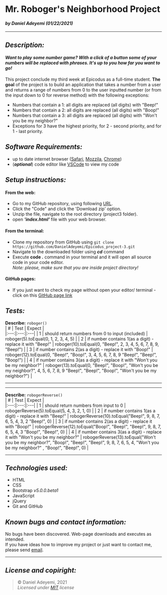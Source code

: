 # Mr. Roboger's Neighborhood Project 

#### *by* ***Daniel Adeyemi*** *(01/22/2021)*
* * *
## *Description:*   
#### *Want to play some number game? With a click of a button some of your numbers will be replaced with phrases. It's up to you how far you want to go!*   
This project conclude my third week at Epicodus as a full-time student. **The goal** of the project is to build an application that takes a number from a user and returns a range of numbers from 0 to the user inputted number (or from the input down to 0 for reverse method) with the following exceptions:
* Numbers that contain a 1: all digits are replaced (all digits) with "Beep!"
* Numbers that contain a 2: all digits are replaced (all digits) with "Boop!"
* Numbers that contain a 3: all digits are replaced (all digits) with "Won't you be my neighbor?"
* Exceptions for 3 have the highest priority, for 2 - second priority, and for 1 - last priority.

## *Software Requirements:*
* up to date internet browser ([Safari](https://www.apple.com/safari/), [Mozzila](https://www.mozilla.org/en-US/), [Chrome](https://www.google.com/intl/en/chrome/))
* (***optional***) code editor like [VSCode](https://code.visualstudio.com/) to view my code 

## *Setup instructions:*
#### From the web:
* Go to my GitHub repository, using following [URL](https://github.com/DanielAdeyemi/Epicodus_project-3.git).
* Click the "Code" and click the 'Download zip' option.
* Unzip the file, navigate to the root directory (project3 folder).
* open ***'index.html'*** file with your web browser.
#### From the terminal: 
* Clone my repository from GitHub using `git clone https://github.com/DanielAdeyemi/Epicodus_project-3.git`
* Navigate to the downloaded folder using ***cd*** command
* Execute **code .** command in your terminal and it will open all source code in your code editor.    
*Note: please, make sure that you are inside project directory!*
#### GitHub pages:
* If you just want to check my page without open your editor/ terminal - click on this [GitHub page link](https://danieladeyemi.github.io/Epicodus_project-3/)

## *Tests:*
**Describe:** `roboger()`   
|  # | Test  | Expect  |  
|:---:|:---:|:---|
|  1 |  should return numbers from 0 to input (included) | roboger(5).toEqual(0, 1, 2, 3, 4, 5)  | 
|  2 | if number contains 1(as a digit) - replace it with "Beep!"  | roboger(10).toEqual(0, "Beep!", 2, 3, 4, 5, 6, 7, 8, 9, "Beep!")  | 
|  3 | if number contains 2(as a digit) - replace it with "Boop!"   |  roboger(12).toEqual(0, "Beep!", "Boop!", 3, 4, 5, 6, 7, 8, 9 "Beep!", "Beep!", "Boop!") | 
|  4 | if number contains 3(as a digit) - replace it with "Won't you be my neighbor?"  |  roboger(13).toEqual(0, "Beep!", "Boop!", "Won't you be my neighbor?", 4, 5, 6, 7, 8, 9 "Beep!", "Beep!", "Boop!", "Won't you be my neighbor?") | 
***
***
**Describe:** `robogerReverse()`   
|  # | Test  | Expect  |  
|:---:|:---:|:---|
|  1 |  should return numbers from input to 0 | robogerReverse(5).toEqual(5, 4, 3, 2, 1, 0)  | 
|  2 | if number contains 1(as a digit) - replace it with "Beep!"  | robogerReverse(10).toEqual("Beep!", 9, 8, 7, 6, 5, 4, 3, 2 "Beep!", 0)  | 
|  3 | if number contains 2(as a digit) - replace it with "Boop!"   |  robogerReverse(12).toEqual("Boop!", "Beep!", "Beep!", 9, 8, 7, 6, 5, 4, 3 "Boop!", "Beep!", 0) | 
|  4 | if number contains 3(as a digit) - replace it with "Won't you be my neighbor?"  |  robogerReverse(13).toEqual("Won't you be my neighbor?", "Boop!", "Beep!", "Beep!", 9, 8, 7, 6, 5, 4, "Won't you be my neighbor?" , "Boop!", "Beep!", 0) | 
***

## *Technologies used:*
* HTML
* CSS 
* Bootstrap *v5.0.0.beta1*
* JavaScript
* jQuery
* Git and GitHub

## *Known bugs and contact information:*
No bugs have been discovered. Web-page downloads and executes as intended.   
If you have ideas how to improve my project or just want to contact me, please send [email](mailto:adeyemidany@gmail.com).

---
## *License and copiright:*
> © Daniel Adeyemi, 2021   
> *Licensed under [MIT](https://mit-license.org) license*
